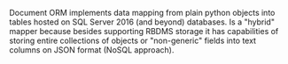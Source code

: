 Document ORM implements data mapping from plain python objects into tables hosted on SQL Server 2016 (and beyond) databases. Is a "hybrid" mapper because besides supporting RBDMS storage it has capabilities of storing entire collections of objects or "non-generic" fields into text columns on JSON format (NoSQL approach).

